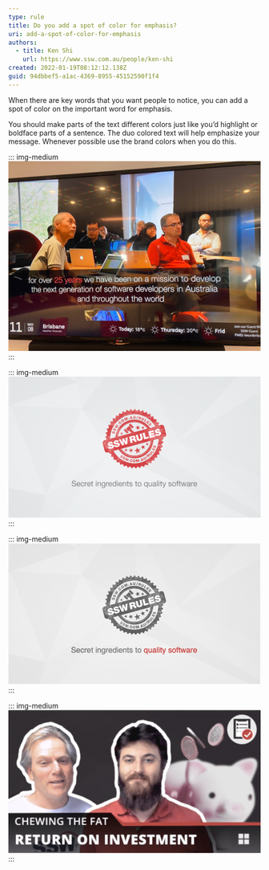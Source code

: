 ```yaml
---
type: rule
title: Do you add a spot of color for emphasis?
uri: add-a-spot-of-color-for-emphasis
authors:
  - title: Ken Shi
    url: https://www.ssw.com.au/people/ken-shi
created: 2022-01-19T08:12:12.138Z
guid: 94dbbef5-a1ac-4369-8955-45152590f1f4
---
```


When there are key words that you want people to notice, you can add a spot of color on the important word for emphasis. 

<!--endintro-->

You should make parts of the text different colors just like you’d highlight or boldface parts of a sentence. The duo colored text will help emphasize your message. Whenever possible use the brand colors when you do this.

::: img-medium
![Figure: The TV signage has the important words in red](/rules/add-a-spot-of-color-for-emphasis/sswtv-signage.jpg)
:::

::: img-medium
![Figure: See bottom tag line - Don't make the important word “quality software” in red... because you already have red](/rules/add-a-spot-of-color-for-emphasis/quality-software-tagline.png)
:::

::: img-medium
![Figure: See bottom tag line - Make the important word “quality software” in red... because you do not have red](/rules/add-a-spot-of-color-for-emphasis/quality-software-tagline-grey.png)
:::

::: img-medium
![Figure: Chewing the Fat bottom text. No red word because it is the title](/rules/add-a-spot-of-color-for-emphasis/chewing-fat-bottom-text.png)
:::

